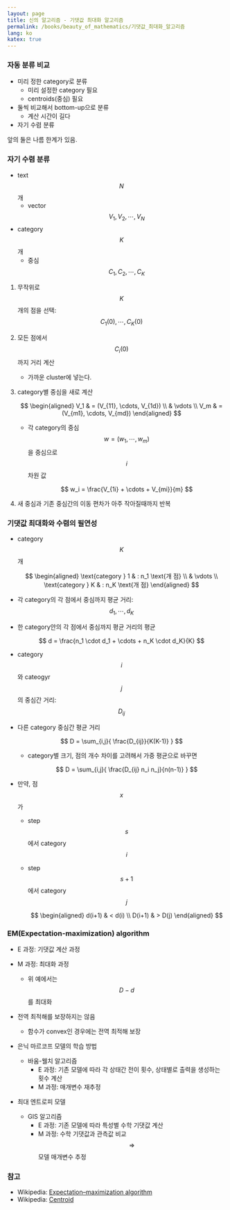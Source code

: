 ```yaml
---
layout: page
title: 신의 알고리즘 - 기댓값 최대화 알고리즘
permalink: /books/beauty_of_mathematics/기댓값_최대화_알고리즘
lang: ko
katex: true
---
```


### 자동 분류 비교

* 미리 정한 category로 분류
  * 미리 설정한 category 필요
  * centroids(중심) 필요
* 둘씩 비교해서 bottom-up으로 분류
  * 계산 시간이 길다
* 자기 수렴 분류

앞의 둘은 나름 한계가 있음.

### 자기 수렴 분류

* text $$ N $$ 개
  * vector $$ V_1, V_2, \cdots, V_N $$
* category $$ K $$ 개
  * 중심 $$ C_1, C_2, \cdots, C_K $$

1. 무작위로 $$ K $$개의 점을 선택: $$ C_1(0), \cdots, C_K(0) $$
1. 모든 점에서 $$ C_i(0) $$ 까지 거리 계산
    * 가까운 cluster에 넣는다.
1. category별 중심을 새로 계산

    $$
    \begin{aligned}
    V_1 & = (V_{11}, \cdots, V_{1d}) \\
        & \vdots \\
    V_m & = (V_{m1}, \cdots, V_{md})
    \end{aligned}
    $$

    * 각 category의 중심 $$ w = (w_1, \cdots, w_m) $$을 중심으로 $$ i $$ 차원 값

        $$ w_i = \frac{V_{1i} + \cdots + V_{mi}}{m} $$

1. 새 중심과 기존 중심간의 이동 편차가 아주 작아질때까지 반복

### 기댓값 최대화와 수렴의 필연성

* category $$ K $$ 개

    $$
    \begin{aligned}
    \text{category } 1 & : n_1 \text{개 점} \\
                       & \vdots \\
    \text{category } K & : n_K \text{개 점}
    \end{aligned}
    $$

* 각 category의 각 점에서 중심까지 평균 거리: $$ d_1, \cdots, d_K $$
* 한 category안의 각 점에서 중심까지 평균 거리의 평균

    $$ d = \frac{n_1 \cdot d_1 + \cdots + n_K \cdot d_K}{K} $$

* category $$ i $$와 cateogyr $$ j $$의 중심간 거리: $$ D_{ij} $$
* 다른 category 중심간 평균 거리

    $$ D = \sum_{i,j}{ \frac{D_{ij}}{K(K-1)} } $$

  * category별 크기, 점의 개수 차이를 고려해서 가중 평균으로 바꾸면

    $$ D = \sum_{i,j}{ \frac{D_{ij} n_i n_j}{n(n-1)} } $$

* 만약, 점 $$ x $$가
  * step $$ s $$에서 category $$ i $$
  * step $$ s + 1 $$에서 category $$ j $$

    $$
    \begin{aligned}
    d(i+1) & < d(i) \\
    D(i+1) & > D(j)
    \end{aligned}
    $$

### EM(Expectation-maximization) algorithm

* E 과정: 기댓값 계산 과정
* M 과정: 최대화 과정
  * 위 예에서는 $$ D - d $$를 최대화
* 전역 최적해를 보장하지는 않음
  * 함수가 convex인 경우에는 전역 최적해 보장

* 은닉 마르코프 모델의 학습 방법
  * 바움-웰치 알고리즘
    * E 과정: 기존 모델에 따라 각 상태간 전이 횟수, 상태별로 출력을 생성하는 횟수 계산
    * M 과정: 매개변수 재추정
* 최대 엔트로피 모델
  * GIS 알고리즘
    * E 과정: 기존 모델에 따라 특성별 수학 기댓값 계산
    * M 과정: 수학 기댓값과 관측값 비교 $$ \Rightarrow $$ 모델 매개변수 추정

### 참고

* Wikipedia: [Expectation–maximization algorithm][wiki-em-alg]
* Wikipedia: [Centroid][wiki-centroid]

[wiki-em-alg]: https://en.wikipedia.org/wiki/Expectation%E2%80%93maximization_algorithm
[wiki-centroid]: https://en.wikipedia.org/wiki/Centroid
